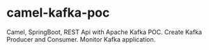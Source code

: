 # camel-kafka-poc

Camel, SpringBoot, REST Api with Apache Kafka POC.
Create Kafka Producer and Consumer.
Monitor Kafka application.

